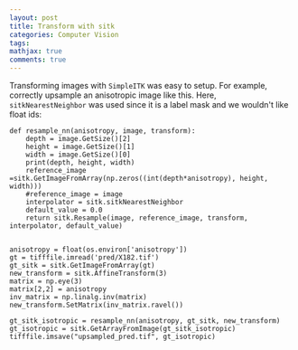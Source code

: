 ```yaml
---
layout: post
title: Transform with sitk
categories: Computer Vision
tags:
mathjax: true
comments: true
---
```


Transforming images with `SimpleITK` was easy to setup.
For example, correctly upsample an anisotropic image like this. Here, `sitkNearestNeighbor`	was used since it is a label mask and we wouldn't like float ids:

```
def resample_nn(anisotropy, image, transform):
    depth = image.GetSize()[2]
    height = image.GetSize()[1]
    width = image.GetSize()[0]
    print(depth, height, width)
    reference_image =sitk.GetImageFromArray(np.zeros((int(depth*anisotropy), height, width))) 
    #reference_image = image
    interpolator = sitk.sitkNearestNeighbor
    default_value = 0.0
    return sitk.Resample(image, reference_image, transform, interpolator, default_value)


anisotropy = float(os.environ['anisotropy'])
gt = tifffile.imread('pred/X182.tif')
gt_sitk = sitk.GetImageFromArray(gt)
new_transform = sitk.AffineTransform(3)
matrix = np.eye(3)
matrix[2,2] = anisotropy
inv_matrix = np.linalg.inv(matrix)
new_transform.SetMatrix(inv_matrix.ravel())

gt_sitk_isotropic = resample_nn(anisotropy, gt_sitk, new_transform)
gt_isotropic = sitk.GetArrayFromImage(gt_sitk_isotropic)
tifffile.imsave("upsampled_pred.tif", gt_isotropic)
```

